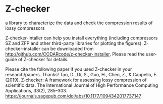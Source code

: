 # Z-checker
a library to characterize the data and check the compression results of lossy compressors

Z-checker-intaller can help you install everything (including compressors SZ and ZFP and other third-party libraries for plotting the figures). Z-checker-installer can be downloaded from http://github.com/CODARcode/z-checker-installer. Please read the user-guide of Z-checker for details.

Please cite the following paper if you used Z-checker in your research/papers. Thanks!
Tao, D., Di, S., Guo, H., Chen, Z., & Cappello, F. (2019). Z-checker: A framework for assessing lossy compression of scientific data. The International Journal of High Performance Computing Applications, 33(2), 285–303. 
https://journals.sagepub.com/doi/abs/10.1177/1094342017737147
